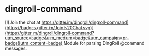 # dingroll-command

[![Join the chat at https://gitter.im/dingroll/dingroll-command](https://badges.gitter.im/Join%20Chat.svg)](https://gitter.im/dingroll/dingroll-command?utm_source=badge&utm_medium=badge&utm_campaign=pr-badge&utm_content=badge)
Module for parsing DingRoll @command messages.
